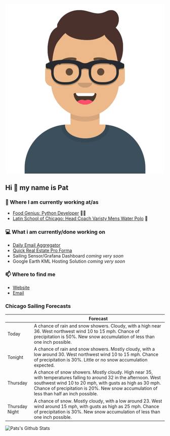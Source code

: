 [![Social banner for p-j-falconer](https://raw.githubusercontent.com/P-J-FALCONER/P-J-FALCONER/master/assets/avataaars.svg)](https://patfalconer.com/)
## Hi :wave: my name is Pat

### 💼 Where I am currently working at/as
- [Food Genius: Python Developer](https://getfoodgenius.com/) 🍔🐍
- [Latin School of Chicago: Head Coach Varisty Mens Water Polo](https://www.latinschool.org/) 🤽


### 💻 What i am currently/done working on
 - [Daily Email Aggregator](https://github.com/P-J-FALCONER/dott_daily_mail)
 - [Quick Real Estate Pro Forma](https://github.com/P-J-FALCONER/henry)
 - Sailing Sensor/Grafana Dashboard *coming very soon*
 - Google Earth KML Hosting Solution *coming very soon*

### 📫 Where to find me
 - [Website](https://patfalconer.com/)
 - [Email](mailto:patrick.j.falconer@gmail.com)


### Chicago Sailing Forecasts
|   | Forecast  |
|---|---|
| Today | A chance of rain and snow showers. Cloudy, with a high near 36. West northwest wind 10 to 15 mph. Chance of precipitation is 50%. New snow accumulation of less than one inch possible. |
| Tonight | A chance of rain and snow showers. Mostly cloudy, with a low around 30. West northwest wind 10 to 15 mph. Chance of precipitation is 30%. Little or no snow accumulation expected. |
| Thursday | A chance of snow showers. Mostly cloudy. High near 35, with temperatures falling to around 32 in the afternoon. West southwest wind 10 to 20 mph, with gusts as high as 30 mph. Chance of precipitation is 20%. New snow accumulation of less than half an inch possible. |
| Thursday Night | A chance of snow. Mostly cloudy, with a low around 23. West wind around 15 mph, with gusts as high as 25 mph. Chance of precipitation is 30%. New snow accumulation of less than one inch possible. |

![Pats's Github Stats](https://github-readme-stats.vercel.app/api?username=p-j-falconer&show_icons=true&theme=radical)
